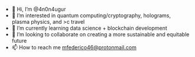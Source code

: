 - 👋 Hi, I’m @4n0n4ugur
- 👀 I’m interested in quantum computing/cryptography, holograms, plasma physics, and >c travel
- 🌱 I’m currently learning data science + blockchain development
- 💞️ I’m looking to collaborate on creating a more sustainable and equitable future
- 📫 How to reach me mfederico46@protonmail.com

<!---
4n0n4ugur/4n0n4ugur is a ✨ special ✨ repository because its `README.md` (this file) appears on your GitHub profile.
You can click the Preview link to take a look at your changes.
--->
